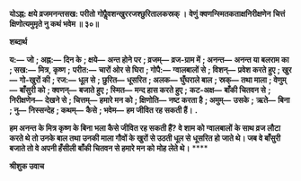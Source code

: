 **योऽह्न: क्षये व्रजमनन्तसख: परीतो** **गोपैॢवशन्खुररजश्छुरितालकस्रक् ।** **वेणुं क्वणन्स्मितकताक्षनिरीक्षणेन** **चित्तं क्षिणोत्यमुमृते नु कथं भवेम ॥ ३०॥** 

**शब्दार्थ** 

**य:—** **जो** **; अह्न:—** **दिन के** **; क्षये—** **अन्त होने पर** **; व्रजम्—** **व्रज-ग्राम में** **; अनन्त—** **अनन्त या बलराम का** **; सख:—** **मित्र, कृष्ण** **;** **परीत:—** **चारों ओर से घिरा** **; गोपै:—** **ग्वालबालों से** **; विशन्—** **प्रवेश करते हुए** **; खुर—** **गो-खुरों की** **; रज:—** **धूल से** **; छुरित—** **धूसरित** **; अलक—** **घुँघराले बाल** **; स्रक्—** **तथा माला** **; वेणुम्—** **बाँसुरी को** **; क्वणन्—** **बजाते हुए** **; स्मित—** **मन्द हास करते हुए** **;** **कट-अक्ष—** **बाँकी चितवन से** **; निरीक्षणेन—** **देखने से** **; चित्तम्—** **हमारे मन को** **; क्षिणोति—** **नष्ट करता है** **; अमुम्—** **उसके** **;** **ऋते—** **बिना** **; नु—** **निस्सन्देह** **; कथम्—** **कैसे** **; भवेम—** **हम जीवित रह सकती हैं।** **.** 

**हम अनन्त के मित्र कृष्ण के बिना भला कैसे जीवित रह सकती हैं? वे शाम को ग्वालबालों** **के साथ व्रज लौटा करते थे तो उनके बाल तथा उनकी माला गौवों के खुरों से उठती धूल से** **धूसरित हो जाते थे। जब वे बाँसुरी बजाते तो वे अपनी हँसीली बाँकी चितवन से हमारे मन को** **मोह लेते थे।** **** 

**श्रीशुक उवाच** 